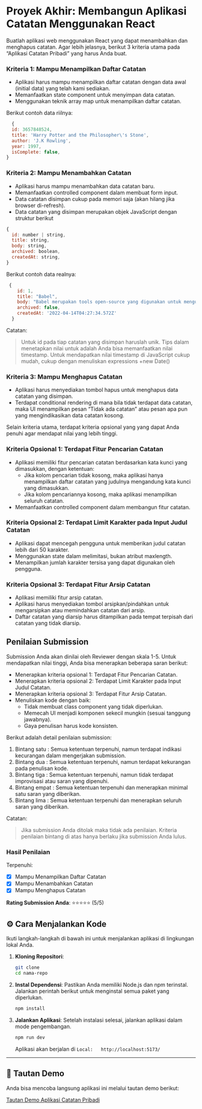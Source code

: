 # Proyek Akhir: Membangun Aplikasi Catatan Menggunakan React

Buatlah aplikasi web menggunakan React yang dapat menambahkan dan menghapus catatan. Agar lebih jelasnya, berikut 3 kriteria utama pada “Aplikasi Catatan Pribadi” yang harus Anda buat.

### Kriteria 1: Mampu Menampilkan Daftar Catatan

- Aplikasi harus mampu menampilkan daftar catatan dengan data awal (initial data) yang telah kami sediakan.
- Memanfaatkan state component untuk menyimpan data catatan.
- Menggunakan teknik array map untuk menampilkan daftar catatan.

Berikut contoh data riilnya:

```javascript
  {
  id: 3657848524,
  title: 'Harry Potter and the Philosopher\'s Stone',
  author: 'J.K Rowling',
  year: 1997,
  isComplete: false,
}
```

### Kriteria 2: Mampu Menambahkan Catatan

- Aplikasi harus mampu menambahkan data catatan baru.
- Memanfaatkan controlled component dalam membuat form input.
- Data catatan disimpan cukup pada memori saja (akan hilang jika browser di-refresh).
- Data catatan yang disimpan merupakan objek JavaScript dengan struktur berikut

```javascript
{
  id: number | string,
  title: string,
  body: string,
  archived: boolean,
  createdAt: string,
}
```

Berikut contoh data realnya:

```javascript
 {
    id: 1,
    title: "Babel",
    body: "Babel merupakan tools open-source yang digunakan untuk mengubah sintaks ECMAScript 2015+ menjadi sintaks yang didukung oleh JavaScript engine versi lama. Babel sering dipakai ketika kita menggunakan sintaks terbaru termasuk sintaks JSX.",
    archived: false,
    createdAt: '2022-04-14T04:27:34.572Z'
  }
```

Catatan:

> Untuk id pada tiap catatan yang disimpan haruslah unik. Tips dalam menetapkan nilai untuk adalah Anda bisa memanfaatkan nilai timestamp. Untuk mendapatkan nilai timestamp di JavaScript cukup mudah, cukup dengan menuliskan expressions +new Date()

### Kriteria 3: Mampu Menghapus Catatan

- Aplikasi harus menyediakan tombol hapus untuk menghapus data catatan yang disimpan.
- Terdapat conditional rendering di mana bila tidak terdapat data catatan, maka UI menampilkan pesan “Tidak ada catatan” atau pesan apa pun yang mengindikasikan data catatan kosong.

Selain kriteria utama, terdapat kriteria opsional yang yang dapat Anda penuhi agar mendapat nilai yang lebih tinggi.

### Kriteria Opsional 1: Terdapat Fitur Pencarian Catatan

- Aplikasi memiliki fitur pencarian catatan berdasarkan kata kunci yang dimasukkan, dengan ketentuan:
  - Jika kolom pencarian tidak kosong, maka aplikasi hanya menampilkan daftar catatan yang judulnya mengandung kata kunci yang dimasukkan.
  - Jika kolom pencariannya kosong, maka aplikasi menampilkan seluruh catatan.
- Memanfaatkan controlled component dalam membangun fitur catatan.

### Kriteria Opsional 2: Terdapat Limit Karakter pada Input Judul Catatan

- Aplikasi dapat mencegah pengguna untuk memberikan judul catatan lebih dari 50 karakter.
- Menggunakan state dalam melimitasi, bukan atribut maxlength.
- Menampilkan jumlah karakter tersisa yang dapat digunakan oleh pengguna.

### Kriteria Opsional 3: Terdapat Fitur Arsip Catatan

- Aplikasi memiliki fitur arsip catatan.
- Aplikasi harus menyediakan tombol arsipkan/pindahkan untuk mengarsipkan atau memindahkan catatan dari arsip.
- Daftar catatan yang diarsip harus ditampilkan pada tempat terpisah dari catatan yang tidak diarsip.

## Penilaian Submission

Submission Anda akan dinilai oleh Reviewer dengan skala 1-5. Untuk mendapatkan nilai tinggi, Anda bisa menerapkan beberapa saran berikut:

- Menerapkan kriteria opsional 1: Terdapat Fitur Pencarian Catatan.
- Menerapkan kriteria opsional 2: Terdapat Limit Karakter pada Input Judul Catatan.
- Menerapkan kriteria opsional 3: Terdapat Fitur Arsip Catatan.
- Menuliskan kode dengan baik:
  - Tidak membuat class component yang tidak diperlukan.
  - Memecah UI menjadi komponen sekecil mungkin (sesuai tanggung jawabnya).
  - Gaya penulisan harus kode konsisten.

Berikut adalah detail penilaian submission:

1. Bintang satu : Semua ketentuan terpenuhi, namun terdapat indikasi kecurangan dalam mengerjakan submission.
2. Bintang dua : Semua ketentuan terpenuhi, namun terdapat kekurangan pada penulisan kode.
3. Bintang tiga : Semua ketentuan terpenuhi, namun tidak terdapat improvisasi atau saran yang dipenuhi.
4. Bintang empat : Semua ketentuan terpenuhi dan menerapkan minimal satu saran yang diberikan.
5. Bintang lima : Semua ketentuan terpenuhi dan menerapkan seluruh saran yang diberikan.

Catatan:

> Jika submission Anda ditolak maka tidak ada penilaian. Kriteria penilaian bintang di atas hanya berlaku jika submission Anda lulus.

### Hasil Penilaian

Terpenuhi:

- [x] Mampu Menampilkan Daftar Catatan
- [x] Mampu Menambahkan Catatan
- [x] Mampu Menghapus Catatan

**Rating Submission Anda**:
⭐⭐⭐⭐⭐ (5/5)

## ⚙️ Cara Menjalankan Kode

Ikuti langkah-langkah di bawah ini untuk menjalankan aplikasi di lingkungan lokal Anda.

1.  **Kloning Repositori**:
    ```bash
    git clone 
    cd nama-repo
    ```
2.  **Instal Dependensi**:
    Pastikan Anda memiliki Node.js dan npm terinstal. Jalankan perintah berikut untuk menginstal semua paket yang diperlukan.
    ```bash
    npm install
    ```
3.  **Jalankan Aplikasi**:
    Setelah instalasi selesai, jalankan aplikasi dalam mode pengembangan.
    ```bash
    npm run dev
    ```
    Aplikasi akan berjalan di `Local:   http://localhost:5173/`

---

## 🔗 Tautan Demo

Anda bisa mencoba langsung aplikasi ini melalui tautan demo berikut:

[Tautan Demo Aplikasi Catatan Pribadi](https://nama-aplikasi-catatan.netlify.app/)

